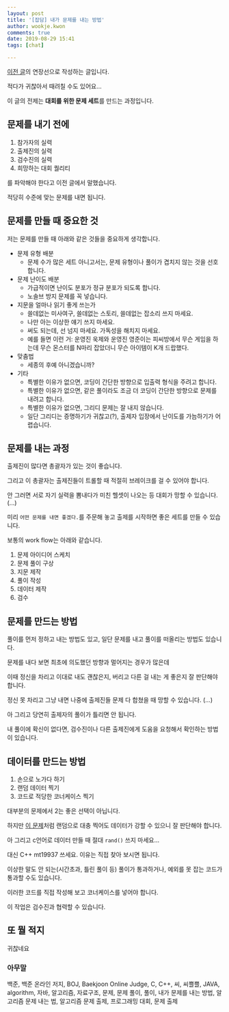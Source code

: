 ```yaml
---
layout: post
title: '[잡담] 내가 문제를 내는 방법'
author: wookje.kwon
comments: true
date: 2019-08-29 15:41
tags: [chat]

---
```


[이전 글](http://wookje.dance/2019/08/29/how-to-host-contest/)의 연장선으로 작성하는 글입니다.  

적다가 귀찮아서 때려칠 수도 있어요...  

이 글의 전제는 **대회를 위한 문제 세트**를 만드는 과정입니다.

## 문제를 내기 전에

1. 참가자의 실력  
2. 출제진의 실력  
3. 검수진의 실력  
4. 희망하는 대회 퀄리티  

를 파악해야 한다고 이전 글에서 말했습니다.

적당히 수준에 맞는 문제를 내면 됩니다.

## 문제를 만들 때 중요한 것

저는 문제를 만들 때 아래와 같은 것들을 중요하게 생각합니다.

* 문제 유형 배분  
    - 문제 수가 많은 세트 아니고서는, 문제 유형이나 풀이가 겹치지 않는 것을 선호합니다.  
* 문제 난이도 배분
    - 가급적이면 난이도 분포가 정규 분포가 되도록 합니다.
    - 노솔브 방지 문제를 꼭 넣습니다.
* 지문을 얼마나 읽기 좋게 쓰는가  
    - 쓸데없는 미사여구, 쓸데없는 스토리, 쓸데없는 잡소리 쓰지 마세요.  
    - 나만 아는 이상한 얘기 쓰지 마세요.  
    - 써도 되는데, 선 넘지 마세요. 가독성을 해치지 마세요.  
    - 예를 들면 이런 거: 운영진 욱제와 운영진 영준이는 피씨방에서 무슨 게임을 하는데 무슨 몬스터를 N마리 잡았더니 무슨 아이템이 K개 드랍했다.  
* 맞춤법  
    - 세종의 후예 아니겠습니까?  
* 기타
    - 특별한 이유가 없으면, 코딩이 간단한 방향으로 입출력 형식을 주려고 합니다.  
    - 특별한 이유가 없으면, 같은 풀이라도 조금 더 코딩이 간단한 방향으로 문제를 내려고 합니다.  
    - 특별한 이유가 없으면, 그리디 문제는 잘 내지 않습니다.  
    - 일단 그리디는 증명하기가 귀찮고(?), 출제자 입장에서 난이도를 가늠하기가 어렵습니다.  

## 문제를 내는 과정

출제진이 많다면 총괄자가 있는 것이 좋습니다.  

그리고 이 총괄자는 출제진들이 트롤할 때 적절히 브레이크를 걸 수 있어야 합니다.

안 그러면 서로 자기 실력을 뽐내다가 미친 헬셋이 나오는 등 대회가 망할 수 있습니다. (...)  

미리 `어떤 문제를 내면 좋겠다.`를 주문해 놓고 출제를 시작하면 좋은 세트를 만들 수 있습니다.  

보통의 work flow는 아래와 같습니다.  

1. 문제 아이디어 스케치  
2. 문제 풀이 구상  
3. 지문 제작  
4. 풀이 작성  
5. 데이터 제작  
6. 검수  

## 문제를 만드는 방법

풀이를 먼저 정하고 내는 방법도 있고, 일단 문제를 내고 풀이를 떠올리는 방법도 있습니다.

문제를 내다 보면 최초에 의도했던 방향과 멀어지는 경우가 많은데  

이때 정신을 차리고 이대로 내도 괜찮은지, 버리고 다른 걸 내는 게 좋은지 잘 판단해야 합니다.  

정신 못 차리고 그냥 내면 나중에 출제진들 문제 다 합쳤을 때 망할 수 있습니다. (...)  

아 그리고 당연히 출제자의 풀이가 틀리면 안 됩니다.  

내 풀이에 확신이 없다면, 검수진이나 다른 출제진에게 도움을 요청해서 확인하는 방법이 있습니다.  

## 데이터를 만드는 방법

1. 손으로 노가다 하기  
2. 랜덤 데이터 찍기  
3. 코드로 적당한 코너케이스 찍기  

대부분의 문제에서 2는 좋은 선택이 아닙니다.  

하지만 [이 문제](https://www.acmicpc.net/problem/17261)처럼 랜덤으로 대충 찍어도 데이터가 강할 수 있으니 잘 판단해야 합니다.

아 그리고 c언어로 데이터 만들 때 절대 `rand()` 쓰지 마세요...

대신 C++ mt19937 쓰세요. 이유는 직접 찾아 보시면 됩니다.  

이상한 말도 안 되는(시간초과, 틀린 풀이 등) 풀이가 통과하거나, 예외를 못 잡는 코드가 통과할 수도 있습니다.  

이러한 코드를 직접 작성해 보고 코너케이스를 넣어야 합니다.  

이 작업은 검수진과 협력할 수 있습니다.

## 또 뭘 적지

귀찮네요

### 아무말  
백준, 백준 온라인 저지, BOJ, Baekjoon Online Judge, C, C++, 씨, 씨쁠쁠, JAVA, algorithm, 자바, 알고리즘, 자료구조, 문제, 문제 풀이, 풀이, 내가 문제를 내는 방법, 알고리즘 문제 내는 법, 알고리즘 문제 출제, 프로그래밍 대회, 문제 출제
